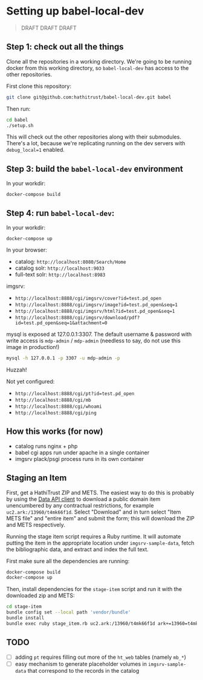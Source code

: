# Setting up babel-local-dev

> DRAFT DRAFT DRAFT

## Step 1: check out all the things

Clone all the repositories in a working directory.
We're going to be running docker from this working directory,
so `babel-local-dev` has access to the other repositories.

First clone this repository:
```bash
git clone git@github.com:hathitrust/babel-local-dev.git babel
```

Then run:

```bash
cd babel
./setup.sh
```

This will check out the other repositories along with their submodules.
There's a lot, because we're replicating running on the dev servers with
`debug_local=1` enabled.

## Step 3: build the `babel-local-dev` environment

In your workdir:

```
docker-compose build
```

## Step 4: run `babel-local-dev`:

In your workdir:

```
docker-compose up
```

In your browser:

* catalog: `http://localhost:8080/Search/Home`
* catalog solr: `http://localhost:9033`
* full-text solr: `http://localhost:8983`

imgsrv:

* `http://localhost:8888/cgi/imgsrv/cover?id=test.pd_open`
* `http://localhost:8888/cgi/imgsrv/image?id=test.pd_open&seq=1`
* `http://localhost:8888/cgi/imgsrv/html?id=test.pd_open&seq=1`
* `http://localhost:8888/cgi/imgsrv/download/pdf?id=test.pd_open&seq=1&attachment=0`

mysql is exposed at 127.0.0.1:3307. The default username & password with write
access is `mdp-admin` / `mdp-admin` (needless to say, do not use this image in
production!)

```bash
mysql -h 127.0.0.1 -p 3307 -u mdp-admin -p
```
Huzzah!

Not yet configured:
* `http://localhost:8888/cgi/pt?id=test.pd_open`
* `http://localhost:8888/cgi/mb`
* `http://localhost:8888/cgi/whoami`
* `http://localhost:8888/cgi/ping`

## How this works (for now)

* catalog runs nginx + php
* babel cgi apps run under apache in a single container
* imgsrv plack/psgi process runs in its own container

## Staging an Item

First, get a HathiTrust ZIP and METS. The easiest way to do this is probably by
using the [Data API client](https://babel.hathitrust.org/cgi/htdc) to download
a public domain item unencumbered by any contractual restrictions, for example
`uc2.ark:/13960/t4mk66f1d`. Select "Download" and in turn select "Item METS
file" and "entire item" and submit the form; this will download the ZIP and
METS respectively.

Running the stage item script requires a Ruby runtime. It will automate putting
the item in the appropriate location under `imgsrv-sample-data`, fetch the
bibliographic data, and extract and index the full text.

First make sure all the dependencies are running:

```bash
docker-compose build
docker-compose up
```

Then, install dependencies for the `stage-item` script and run it with the
downloaded zip and METS:

```bash
cd stage-item
bundle config set --local path 'vendor/bundle'
bundle install
bundle exec ruby stage_item.rb uc2.ark:/13960/t4mk66f1d ark+=13960=t4mk66f1d.zip ark+=13960=t4mk66f1d.mets.xml
```

## TODO

- [ ] adding `pt` requires filling out more of the `ht_web` tables (namely `mb_*`)
- [ ] easy mechanism to generate placeholder volumes in `imgsrv-sample-data` that correspond to the records in the catalog
